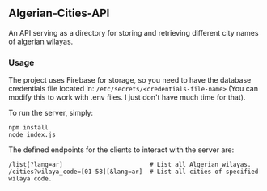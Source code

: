 ## Algerian-Cities-API

An API serving as a directory for storing and retrieving different city names of algerian wilayas.

### Usage

The project uses Firebase for storage, so you need to have the database credentials file located in: `/etc/secrets/<credentials-file-name>` (You can modify this to work with .env files. I just don't have much time for that).

To run the server, simply:
```
npm install
node index.js
```

The defined endpoints for the clients to interact with the server are:

```
/list[?lang=ar]                        # List all Algerian wilayas.
/cities?wilaya_code=[01-58][&lang=ar]  # List all cities of specified wilaya code.
```
